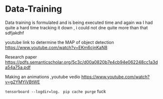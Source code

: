 # Data-Training
Data training is formulated and is being executed time and again wa
I had quite a hard time tracking it down , i could not dne quite more than that sdfjakdhf

youtube link to determine the MAP of object detection
https://www.youtube.com/watch?v=EKm6cjnKaN8

Research paper
https://pdfs.semanticscholar.org/5c3c/d00a0820b7e4cb94e062248cc1a3da54a75a.pdf


Making an animations ,youtube vedio
https://www.youtube.com/watch?v=g2YMYiVBtWE

```tensorboard --logdir=log. ```
```pip cache purge```
fuck

